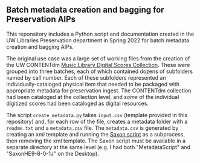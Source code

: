 ## Batch metadata creation and bagging for Preservation AIPs
This reponsitory includes a Python script and documentation created in the UW Libraries Preservation department in Spring 2022 for batch metadata creation and bagging AIPs. 

The original use case was a large set of working files from the creation of the UW CONTENTdm [Music Library Digital Scores Collection](https://content.lib.washington.edu/mmweb/index.html). These were grouped into three batches, each of which contained dozens of subfolders named by call number. Each of these subfolders represented an individually-cataloged physical item that needed to be packaged with appropriate metadata for preservation ingest. The CONTENTdm collection had been cataloged at the collection level, and _some_ of the individual digitized scores had been cataloged as digital resources.

The script `create_metadata.py` takes `input.csv` (template provided in this repository) and, for each row of the file, creates a metadata folder with a `readme.txt` and a `metadata.csv` file. The `metadata.csv` is generated by creating an xml template and running the [Saxon script](https://www.saxonica.com/html/documentation9.4/about/) as a subprocess, then removing the xml template. The Saxon script must be available in a separate directory at the same level (e.g. I had both "MetadataScript" and "SaxonHE9-8-0-1J" on the Desktop).
